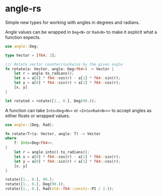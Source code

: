 
# angle-rs

Simple new types for working with angles in degrees and radians.

Angle values can be wrapped in `Deg<N>` or `Rad<N>` to make it
explicit what a function expects.

```rust
use angle::Deg;

type Vector = [f64; 2];

/// Rotate vector counterclockwise by the given angle
fn rotate(a: Vector, angle: Deg<f64>) -> Vector {
    let r = angle.to_radians();
    let x = a[0] * f64::cos(r) - a[1] * f64::sin(r);
    let y = a[0] * f64::sin(r) + a[1] * f64::cos(r);
    [x, y]
}

let rotated = rotate([1., 0.], Deg(90.));
```

A function can take `Into<Deg<N>>` or `<Into<Rad<N>>>` to accept
angles as either floats or wrapped values.

```rust
use angle::{Deg, Rad};

fn rotate<T>(a: Vector, angle: T) -> Vector
where
    T: Into<Deg<f64>>,
{
    let r = angle.into().to_radians();
    let x = a[0] * f64::cos(r) - a[1] * f64::sin(r);
    let y = a[0] * f64::sin(r) + a[1] * f64::cos(r);
    [x, y]
}

rotate([1., 0.], 90.);
rotate([1., 0.], Deg(90.));
rotate([1., 0.], Rad(std::f64::consts::PI / 2.));
```
